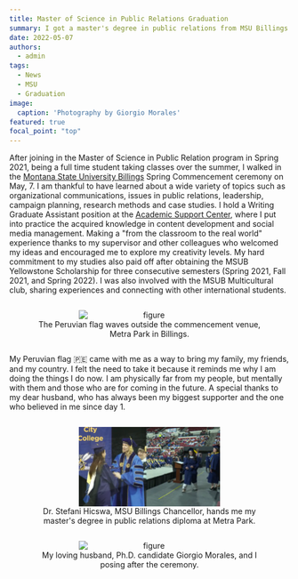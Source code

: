 ```yaml
---
title: Master of Science in Public Relations Graduation
summary: I got a master's degree in public relations from MSU Billings
date: 2022-05-07
authors:
  - admin
tags:
  - News
  - MSU
  - Graduation
image:
  caption: 'Photography by Giorgio Morales'
featured: true
focal_point: "top"
---
```


After joining in the Master of Science in Public Relation program in Spring 2021, being a full time student taking classes over the summer, I walked in the [Montana State University Billings](https://www.msubillings.edu/) Spring Commencement ceremony on May, 7.
I am thankful to have learned about a wide variety of topics such as organizational communications, issues in public relations, leadership, campaign planning, research methods and case studies.
I hold a Writing Graduate Assistant position at the [Academic Support Center](https://www.msubillings.edu/asc/), where I put into practice the acquired knowledge in content development and social media management. Making a "from the classroom to the real world" experience thanks to my supervisor and other colleagues who welcomed my ideas and encouraged me to explore my creativity levels.
My hard commitment to my studies also paid off after obtaining the MSUB Yellowstone Scholarship for three consecutive semesters (Spring 2021, Fall 2021, and Spring 2022). I was also involved with the MSUB Multicultural club, sharing experiences and connecting with other international students.

<div style="display: flex; justify-content: center;">
  <figure style="text-align: center;">
    <img src="4.jpg" alt="figure" width="60%" style="margin-left: auto; margin-right: auto; display: block;">
    <figcaption>The Peruvian flag waves outside the commencement venue, Metra Park in Billings.</figcaption>
  </figure>
</div>

My Peruvian flag 🇵🇪 came with me as a way to bring my family, my friends, and my country. I felt the need to take it because it reminds me why I am doing the things I do now. I am physically far from my people, but mentally with them and those who are for coming in the future.
A special thanks to my dear husband, who has always been my biggest supporter and the one who believed in me since day 1.

<div style="display: flex; justify-content: center;">
  <figure style="text-align: center;">
    <img src="b.png" alt="figure" width="60%" style="margin-left: auto; margin-right: auto; display: block;">
    <figcaption>Dr. Stefani Hicswa, MSU Billings Chancellor, hands me my master's degree in public relations diploma at Metra Park.</figcaption>
  </figure>
</div>

<div style="display: flex; justify-content: center;">
  <figure style="text-align: center;">
    <img src="5.jpg" alt="figure" width="60%" style="margin-left: auto; margin-right: auto; display: block;">
    <figcaption>My loving husband, Ph.D. candidate Giorgio Morales, and I posing after the ceremony.</figcaption>
  </figure>
</div>

